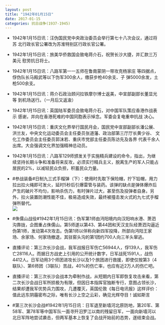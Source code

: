 ```yaml
---
layout: post
title: "1942年01月15日"
date: 2017-01-15
categories: 抗日战争(1937-1945)
---
```


<meta name="referrer" content="no-referrer" />

- 1942年1月15日讯：汪伪国民党中央政治委员会举行第七十八次会议，通过将苏 北行政长官公署改为苏淮特别区行政长官公署。 

- 1942年1月15日讯：旅美华侨救国会致电蒋介石，祝贺长沙大捷，并汇款三万美元 慰劳抗日将士。 

- 1942年1月15日讯：八路军第一一五师在鲁南蒙阴一带攻克杨家庄 等四据点，俘伪队长马殿武等以下伪军300余人，缴获步枪40余支、子 弹5000余发，土枪500余支。 

- 1942年1月15日讯：蒋介石政治顾问拉铁摩尔博士返美，中宣部副部长董显光等 到机场送行。（一月后又返渝） 

- 1942年1月15日讯：英国陆军委员会致电蒋介石，对中国军队策应香港作战表示 感谢，并向在香港死难的中国同胞表示悼念。军委会复电重申抗战 决心。 

- 1942年1月15日讯：重庆文化界举行国民月会，国民党中宣部副部长潘公展、洪兰友，中央文化运动委员会主任委员张道藩、政治部第三厅厅长黄少谷、 文化工作委员会主任委员郭沫若、重庆市党部主任委员陈访先及各界 代表千余人出席。大会强调文化界加强精神总动员。 

- 1942年1月15日讯：八路军129师颁发关于实施精兵建设的命令，指出，为继续坚持长期斗争和准备将来反攻，必须实行精兵主义，脱离生产的军人只能占居民的2%，以减轻民众负担，积蓄民众力量。 

- #参战装备#日制九三式手榴弹（下）：使用时先取下保险帽，拧下铅帽，用力拉出拉火绳即可发火，延时5秒后引爆雷管与装药。该弹的缺点是弹体爆炸后产生的破片不均匀，影响杀伤力，有时弹片过大，甚至伤及投弹者自身。另外，拉火装置防潮性能不佳，极易造成失效，最终被撞击发火式的九七式手榴弹所替代。 <br/><img src="https://ww2.sinaimg.cn/large/aca367d8jw1fbr32u6yknj207w0pgwhc.jpg" />

- #侏儒山战役#1942年1月15日讯：伪军第1师由沔阳境内向汉阳响水港、萧泗沟靠拢，企图重占侏儒山。第5师遂以第43、第44团和天汉支队经萧泗沟逼近伪第1师，发动第4次攻击。伪第1师以佯称向新四军投降，所部向沔阳王家场、余家场、何家场撤退，其驻窑头沟的第1团约700人向三羊头窜逃。 

- 直播评论：第三次长沙会战，我军战报日军伤亡56944人，俘139人，我军伤亡28116人。而据日方战史上引用的公开统计数字，日军战死1591人，战伤4412人。日军动用3个师团进攻长沙以及1个旅团进行救援，即使仅按第3（4联队）、第6师团（3联队）苦战，40%的伤亡率，也应有近2万人的伤亡吧。 

- 直播评论：第三次长沙会战本为牵制作战，从短期内日军即恢复攻击来看，第二次长沙会战日军所损极为有限，但因日本指挥官独断专行，意图占领长沙，结果却遭我军优势兵力围攻，几遭覆灭，英国伦敦《每日电讯报》这样评价：值此远东阴霾密布之际，唯有长沙上空之云彩，确见光辉夺目！诚如斯言 

- #第三次长沙会战#1942年1月15日讯：日军退至新墙河北原防地，第20军、第58军、第78军等中国军队一面寻歼汨罗江以南的残留日军，一面向新墙河以北日军阵地尝试袭击，但两军基本上恢复了会战开始前的态势，遂结束会战。 

